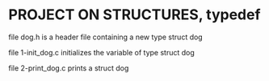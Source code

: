 # PROJECT ON STRUCTURES, typedef

file dog.h is a header file containing a new type struct dog

file 1-init_dog.c initializes the variable of type struct dog

file 2-print_dog.c prints a struct dog
